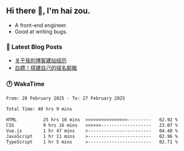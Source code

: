 ## Hi there 👋, I'm hai zou.

- A front-end engineer.
- Good at writing bugs.

### 📖 Latest Blog Posts
<!-- BLOG-POST-LIST:START -->
- [关于我的博客建站经历](https://www.izou.top/2025/01/blog-site-build/)
- [白嫖！搭建自己的域名邮箱](https://www.izou.top/2025/01/domain-mail/)
<!-- BLOG-POST-LIST:END -->

### 🕐 WakaTime
<!--START_SECTION:waka-->

```txt
From: 20 February 2025 - To: 27 February 2025

Total Time: 40 hrs 9 mins

HTML          25 hrs 16 mins  >>>>>>>>>>>>>>>>---------   62.92 %
CSS           9 hrs 16 mins   >>>>>>-------------------   23.07 %
Vue.js        1 hr 47 mins    >------------------------   04.48 %
JavaScript    1 hr 11 mins    >------------------------   02.96 %
TypeScript    1 hr 5 mins     >------------------------   02.71 %
```

<!--END_SECTION:waka-->
